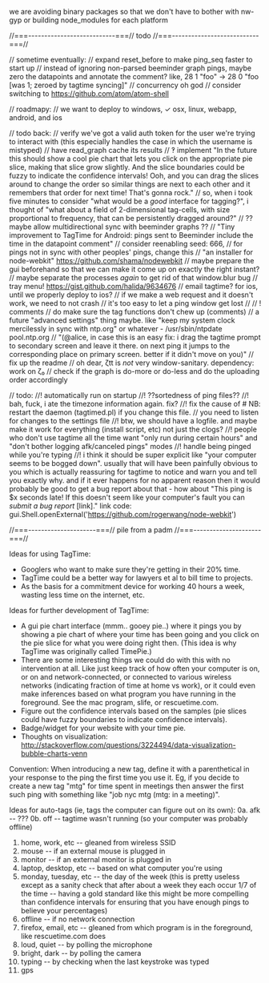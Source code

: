 we are avoiding binary packages so that we don't have to bother with nw-gyp or building node_modules for each platform

//===---------------------------===// todo //===---------------------------===//

// sometime eventually:
// expand reset_before to make ping_seq faster to start up
// instead of ignoring non-parsed beeminder graph pings, maybe zero the datapoints and annotate the comment? like, 28 1 "foo" → 28 0 "foo [was 1; zeroed by tagtime syncing]"
// concurrency oh god
// consider switching to https://github.com/atom/atom-shell

// roadmapy:
// we want to deploy to windows, ✓ osx, linux, webapp, android, and ios

// todo back:
// verify we've got a valid auth token for the user we're trying to interact with (this especially handles the case in which the username is mistyped)
// have read_graph cache its results
// ‽ implement "In the future this should show a cool pie chart that lets you click on the appropriate pie slice, making that slice grow slightly. And the slice boundaries could be fuzzy to indicate the confidence intervals! Ooh, and you can drag the slices around to change the order so similar things are next to each other and it remembers that order for next time! That's gonna rock."
//    so, when i took five minutes to consider "what would be a *good* interface for tagging?", i thought of "what about a field of 2-dimensional tag-cells, with size proportional to frequency, that can be persistently dragged around?"
// ?? maybe allow multidirectional sync with beeminder graphs ??
// "Tiny improvement to TagTime for Android: pings sent to Beeminder include the time in the datapoint comment"
// consider reenabling seed: 666, // for pings not in sync with other peoples' pings, change this
// "an installer for node-webkit" https://github.com/shama/nodewebkit
// maybe prepare the gui beforehand so that we can make it come up on exactly the right instant?
// maybe separate the processes *again* to get rid of that window.blur bug
// tray menu! https://gist.github.com/halida/9634676
// email tagtime? for ios, until we properly deploy to ios?
// if we make a web request and it doesn't work, we need to not crash
// it's too easy to let a ping window get lost
// // ! comments
// do make sure the tag functions don't chew up (comments)
// a future "advanced settings" thing maybe. like "keep my system clock mercilessly in sync with ntp.org" or whatever - /usr/sbin/ntpdate pool.ntp.org
// "(@alice, in case this is an easy fix: i drag the tagtime prompt to secondary screen and leave it there. on next ping it jumps to the corresponding place on primary screen. better if it didn't move on you)"
// fix up the readme
// oh dear, ζtt is _not_ very window-sanitary. dependency: work on ζ₀
// check if the graph is do-more or do-less and do the uploading order accordingly

// todo:
//! automatically run on startup
//! ??sortedness of ping files??
//! bah, fuck, i ate the timezone information again. fix?
//! fix the cause of # NB: restart the daemon (tagtimed.pl) if you change this file. // you need to listen for changes to the settings file
//! btw, we should have a logfile. and maybe make it work for everything (install script, etc) not just the clogs?
//! people who don't use tagtime all the time want "only run during certain hours" and "don't bother logging afk/canceled pings" modes
//! handle being pinged while you're typing
//! i think it should be super explicit like "your computer seems to be bogged down". usually that will have been painfully obvious to you which is actually reassuring for tagtime to notice and warn you and tell you exactly why. and if it ever happens for no apparent reason then it would probably be good to get a bug report about that - how about "This ping is $x seconds late! If this doesn't seem like your computer's fault you can _submit a bug report_ [link]." link code: gui.Shell.openExternal('https://github.com/rogerwang/node-webkit')

//===---------------------===// pile from a padm //===---------------------===//

Ideas for using TagTime:
* Googlers who want to make sure they're getting in their 20% time. 
* TagTime could be a better way for lawyers et al to bill time to projects.
* As the basis for a commitment device for working 40 hours a week, wasting less time on the internet, etc.  

Ideas for further development of TagTime:
* A gui pie chart interface (mmm.. gooey pie..) where it pings you by showing a pie chart of where your time has been going and you click on the pie slice for what you were doing right then. (This idea is why TagTime was originally called TimePie.)
* There are some interesting things we could do with this with no intervention at all.  Like just keep track of how often your computer is on, or on and network-connected, or connected to various wireless networks (indicating fraction of time at home vs work), or it could even make inferences based on what program you have running in the foreground.  See the mac program, slife, or rescuetime.com.
* Figure out the confidence intervals based on the samples (pie slices could have fuzzy boundaries to indicate confidence intervals).
* Badge/widget for your website with your time pie.
* Thoughts on visualization: http://stackoverflow.com/questions/3224494/data-visualization-bubble-charts-venn

Convention: When introducing a new tag, define it with a parenthetical in your response to the ping the first time you use it.  Eg, if you decide to create a new tag "mtg" for time spent in meetings then answer the first such ping with something like "job nyc mtg (mtg: in a meeting)".

Ideas for auto-tags (ie, tags the computer can figure out on its own):
0a. afk -- ???
0b. off -- tagtime wasn't running (so your computer was probably offline)
1. home, work, etc -- gleaned from wireless SSID
2. mouse -- if an external mouse is plugged in
3. monitor -- if an external monitor is plugged in
4. laptop, desktop, etc -- based on what computer you're using
5. monday, tuesday, etc -- the day of the week (this is pretty useless except as a sanity check that after about a week they each occur 1/7 of the time -- having a gold standard like this might be more compelling than confidence intervals for ensuring that you have enough pings to believe your percentages) 
6. offline -- if no network connection
7. firefox, email, etc -- gleaned from which program is in the foreground, like rescuetime.com does
8. loud, quiet -- by polling the microphone
9. bright, dark -- by polling the camera   
10. typing -- by checking when the last keystroke was typed
11. gps